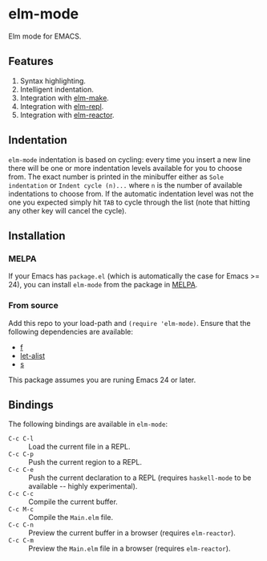 # elm-mode

Elm mode for EMACS.

## Features

1. Syntax highlighting.
1. Intelligent indentation.
1. Integration with [elm-make](https://github.com/elm-lang/elm-make).
1. Integration with [elm-repl](https://github.com/elm-lang/elm-repl).
1. Integration with [elm-reactor](https://github.com/elm-lang/elm-reactor).

## Indentation

`elm-mode` indentation is based on cycling: every time you insert a new
line there will be one or more indentation levels available for you to
choose from. The exact number is printed in the minibuffer either as
`Sole indentation` or `Indent cycle (n)...` where `n` is the number of
available indentations to choose from. If the automatic indentation
level was not the one you expected simply hit `TAB` to cycle through the
list (note that hitting any other key will cancel the cycle).

## Installation

### MELPA

If your Emacs has `package.el` (which is automatically the case
for Emacs >= 24), you can install `elm-mode` from the package in
[MELPA](http://melpa.milkbox.net/).

### From source

Add this repo to your load-path and `(require 'elm-mode)`. Ensure that
the following dependencies are available:

* [f](https://github.com/rejeep/f.el)
* [let-alist](https://github.com/Malabarba/let-alist)
* [s](https://github.com/magnars/s.el)

This package assumes you are runing Emacs 24 or later.

## Bindings

The following bindings are available in `elm-mode`:

<dl>
  <dt><code>C-c C-l</code></dt>
  <dd>Load the current file in a REPL.</dd>

  <dt><code>C-c C-p</code></dt>
  <dd>Push the current region to a REPL.</dd>

  <dt><code>C-c C-e</code></dt>
  <dd>
    Push the current declaration to a REPL (requires <code>haskell-mode</code>
    to be available -- highly experimental).
  </dd>

  <dt><code>C-c C-c</code></dt>
  <dd>Compile the current buffer.</dd>

  <dt><code>C-c M-c</code></dt>
  <dd>Compile the <code>Main.elm</code> file.</dd>

  <dt><code>C-c C-n</code></dt>
  <dd>Preview the current buffer in a browser (requires <code>elm-reactor</code>).</dd>

  <dt><code>C-c C-m</code></dt>
  <dd>Preview the <code>Main.elm</code> file in a browser (requires <code>elm-reactor</code>).</dd>
</dl>
